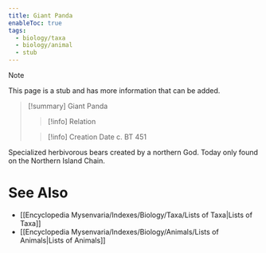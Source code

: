 ```yaml
---
title: Giant Panda
enableToc: true
tags:
  - biology/taxa
  - biology/animal
  - stub
---
```


> [!note]
> This page is a stub and has more information that can be added.

> [!summary] Giant Panda
> > [!info] Relation
>
> > [!info] Creation Date
> > c. BT 451

Specialized herbivorous bears created by a northern God. Today only found on the Northern Island Chain.

# See Also
- [[Encyclopedia Mysenvaria/Indexes/Biology/Taxa/Lists of Taxa|Lists of Taxa]]
- [[Encyclopedia Mysenvaria/Indexes/Biology/Animals/Lists of Animals|Lists of Animals]]
